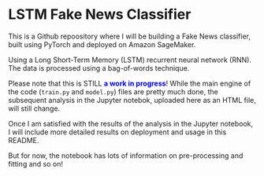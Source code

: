 # LSTM Fake News Classifier
This is a Github repoository where I will be building a Fake News classifier, built using PyTorch and deployed on Amazon SageMaker.

Using a Long Short-Term Memory (LSTM) recurrent neural network (RNN). The data is processed using a bag-of-words technique.

Please note that this is STILL <b><font color = blue>a work in progress</b></font>! 
While the main engine of the code (`train.py` and `model.py`) files are pretty much done, the subsequent analysis in the Jupyter notebok, uploaded here as an HTML file, will still change.

Once I am satisfied with the results of the analysis in the Jupyter notebook, I will include more detailed results on deployment and usage in this README.

But for now, the notebook has lots of information on pre-processing and fitting and so on!
